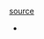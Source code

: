 [source](https://juejin.cn/book/6844733800300150797/section/6844733800363065352?utm_source=course_list)

- 